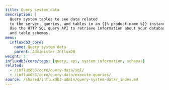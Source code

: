 ```yaml
---
title: Query system data
description: |
  Query system tables to see data related
  to the server, queries, and tables in an {{% product-name %}} instance. 
  Use the HTTP SQL query API to retrieve information about your database server
  and table schemas.
menu:
  influxdb3_core:
    name: Query system data 
    parent: Administer InfluxDB
weight: 3
influxdb3/core/tags: [query, api, system information, schemas]
related:
  - /influxdb3/core/query-data/sql/
  - /influxdb3/core/query-data/execute-queries/
source: /shared/influxdb3-admin/query-system-data/_index.md
---
```


<!-- 
The content of this page is at
// SOURCE content/shared/influxdb3-admin/query-system-data/_index.md
-->